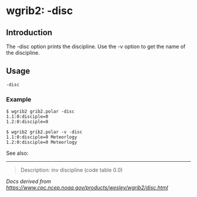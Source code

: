 # wgrib2: -disc

## Introduction

The -disc option prints the discipline. Use the
-v option to get the name of the discipline.

## Usage

```
-disc
```

### Example

```
$ wgrib2 grib2.polar -disc
1.1:0:disciple=0
1.2:0:disciple=0
```

```
$ wgrib2 grib2.polar -v -disc
1.1:0:disciple=0 Meteorlogy
1.2:0:disciple=0 Meteorlogy
```

See also:

---

> Description: inv discipline (code table 0.0)

_Docs derived from <https://www.cpc.ncep.noaa.gov/products/wesley/wgrib2/disc.html>_
